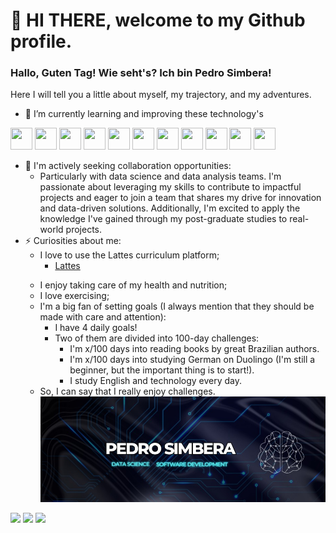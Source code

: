 # 👋 HI THERE, welcome to my Github profile.

### Hallo, Guten Tag! Wie seht's? Ich bin Pedro Simbera!

      
Here I will tell you a little about myself, my trajectory, and my adventures.

- 🌱 I’m currently learning and improving these technology's

<img src="https://cdn.jsdelivr.net/gh/devicons/devicon/icons/html5/html5-plain-wordmark.svg" height="35px" width="35px" />     <img src="https://cdn.jsdelivr.net/gh/devicons/devicon/icons/css3/css3-original-wordmark.svg" height="35px" width="35px" />      <img src="https://cdn.jsdelivr.net/gh/devicons/devicon/icons/java/java-original-wordmark.svg" height="35px" width="35px" />     <img src="https://cdn.jsdelivr.net/gh/devicons/devicon/icons/spring/spring-original-wordmark.svg" height="35px" width="35px" />    <img src="https://cdn.jsdelivr.net/gh/devicons/devicon/icons/python/python-original-wordmark.svg" height="35px" width="35px" />    <img src="https://cdn.jsdelivr.net/gh/devicons/devicon/icons/jupyter/jupyter-original-wordmark.svg" height="35px" width="35px" />   <img src="https://cdn.jsdelivr.net/gh/devicons/devicon/icons/csharp/csharp-original.svg" height="35px" width="35px" />    <img src="https://cdn.jsdelivr.net/gh/devicons/devicon/icons/git/git-original-wordmark.svg" height="35px" width="35px" />    <img src="https://cdn.jsdelivr.net/gh/devicons/devicon/icons/github/github-original-wordmark.svg" height="35px" width="35px" />    <img src="https://cdn.jsdelivr.net/gh/devicons/devicon/icons/markdown/markdown-original.svg" height="35px" width="35px"/> <img src="https://cdn.jsdelivr.net/gh/devicons/devicon/icons/vscode/vscode-original-wordmark.svg" height="35px" width="35px" /> 


- 👯 I'm actively seeking collaboration opportunities:
  -  Particularly with data science and data analysis teams. I'm passionate about leveraging my skills to contribute to impactful projects and eager to join a team that shares my drive for innovation and data-driven solutions. Additionally, I'm excited to apply the knowledge I've gained through my post-graduate studies to real-world projects.
- ⚡ Curiosities about me:
  - I love to use the Lattes curriculum platform;
    - <div><a href="http://lattes.cnpq.br/0039169774814014" target="_blank" <p> Lattes </p></a> </div>
  - I enjoy taking care of my health and nutrition;
  - I love exercising;
  - I'm a big fan of setting goals (I always mention that they should be made with care and attention):
    - I have 4 daily goals!
    - Two of them are divided into 100-day challenges:
      - I'm x/100 days into reading books by great Brazilian authors.
      - I'm x/100 days into studying German on Duolingo (I'm still a beginner, but the important thing is to start!).
      - I study English and technology every day. 
  - So, I can say that I really enjoy challenges.
![Meu nome em uma imagem](img/psimg.jpeg)

<div>
<a href="https://www.instagram.com/pedrosimbera/" target="_blank"><img src="https://img.shields.io/badge/-Instagram-%23E4405F?style=for-the-badge&logo=instagram&logoColor=white" target="_blank"></a> 
<a href = "pedrosimbera@hotmail.com" target="_blank"><img src="https://img.shields.io/badge/Gmail-D14836?style=for-the-badge&logo=gmail&logoColor=white" target="_blank"></a> 
<a href="https://www.linkedin.com/in/pedro-simbera-b90040170/" target="_blank"><img src="https://img.shields.io/badge/-LinkedIn-%230077B5?style=for-the-badge&logo=linkedin&logoColor=white" target="_blank"></a>   
</div>
